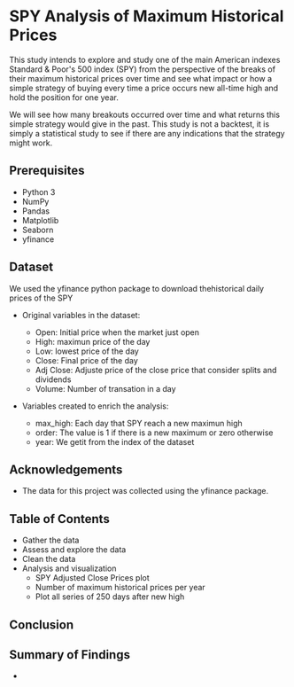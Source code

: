 # SPY Analysis of Maximum Historical Prices
This study intends to explore and study one of the main American indexes Standard & Poor's 500 index (SPY) from the perspective of the breaks of their maximum historical prices over time and see what impact or how a simple strategy of buying every time a price occurs new all-time high and hold the position for one year.

We will see how many breakouts occurred over time and what returns this simple strategy would give in the past. This study is not a backtest, it is simply a statistical study to see if there are any indications that the strategy might work. 

## Prerequisites

* Python 3
* NumPy
* Pandas
* Matplotlib
* Seaborn
* yfinance

## Dataset
We used the yfinance python package to download thehistorical  daily prices of the SPY


* Original variables in the dataset:  

    + Open: Initial price when the market just open
    + High: maximun price of the day
    + Low: lowest price of the day
    + Close: Final price of the day
    + Adj Close: Adjuste price of the close price that consider splits and dividends
    + Volume: Number of transation in a day
    
    


* Variables created to enrich the analysis:  
    + max_high: Each day that SPY reach a new maximun high
    + order: The value is 1 if there is a new maximum or zero otherwise
    + year: We getit from the index of the dataset

## Acknowledgements

* The data for this project was collected using the yfinance package.

## Table of Contents

* Gather the data
* Assess and explore the data
* Clean the data
* Analysis and visualization
    + SPY Adjusted Close Prices plot
    + Number of maximum historical prices per year
    + Plot all series of 250 days after new high

## Conclusion
        

## Summary of Findings

*






